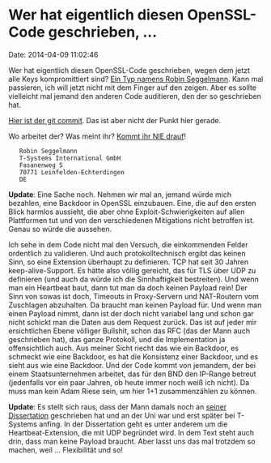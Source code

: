 Wer hat eigentlich diesen OpenSSL-Code geschrieben, \...
========================================================

Date: 2014-04-09 11:02:46

Wer hat eigentlich diesen OpenSSL-Code geschrieben, wegen dem jetzt alle
Keys kompromittiert sind? [Ein Typ namens Robin
Seggelmann](http://news.netcraft.com/archives/2014/04/08/half-a-million-widely-trusted-websites-vulnerable-to-heartbleed-bug.html).
Kann mal passieren, ich will jetzt nicht mit dem Finger auf den zeigen.
Aber es sollte vielleicht mal jemand den anderen Code auditieren, den
der so geschrieben hat.

[Hier ist der git
commit](http://git.openssl.org/gitweb/?p=openssl.git;a=commit;h=4817504d069b4c5082161b02a22116ad75f822b1).
Das ist aber nicht der Punkt hier gerade.

Wo arbeitet der? Was meint ihr? [Kommt ihr NIE
drauf](http://tools.ietf.org/html/draft-tuexen-tsvwg-sctp-prpolicies-01)!

       Robin Seggelmann
       T-Systems International GmbH
       Fasanenweg 5
       70771 Leinfelden-Echterdingen
       DE

**Update**: Eine Sache noch. Nehmen wir mal an, jemand würde mich
bezahlen, eine Backdoor in OpenSSL einzubauen. Eine, die auf den ersten
Blick harmlos aussieht, die aber ohne Exploit-Schwierigkeiten auf allen
Plattformen tut und von den verschiedenen Mitigations nicht betroffen
ist. Genau so würde die aussehen.

Ich sehe in dem Code nicht mal den Versuch, die einkommenden Felder
ordentlich zu validieren. Und auch protokolltechnisch ergibt das keinen
Sinn, so eine Extension überhaupt zu definieren. TCP hat seit 30 Jahren
keep-alive-Support. Es hätte also völlig gereicht, das für TLS über UDP
zu definieren (und auch da würde ich die Sinnhaftigkeit bestreiten). Und
wenn man ein Heartbeat baut, dann tut man da doch keinen Payload rein!
Der Sinn von sowas ist doch, Timeouts in Proxy-Servern und NAT-Routern
vom Zuschlagen abzuhalten. Da braucht man keinen Payload für. Und wenn
man einen Payload nimmt, dann ist der doch nicht variabel lang und schon
gar nicht schickt man die Daten aus dem Request zurück. Das ist auf
jeder mir ersichtlichen Ebene völliger Bullshit, schon das RFC (das der
Mann auch geschrieben hat), das ganze Protokoll, und die Implementation
ja offensichtlich auch. Aus meiner Sicht riecht das wie ein Backdoor, es
schmeckt wie eine Backdoor, es hat die Konsistenz einer Backdoor, und es
sieht aus wie eine Backdoor. Und der Code kommt von jemandem, der bei
einem Staatsunternehmen arbeitet, das für den BND den IP-Range betreut
(jedenfalls vor ein paar Jahren, ob heute immer noch weiß ich nicht). Da
muss man kein Adam Riese sein, um hier 1+1 zusammenzählen zu können.

**Update**: Es stellt sich raus, dass der Mann damals noch an [seiner
Dissertation](http://blog.fefe.de/duepublico.uni-duisburg-essen.de/servlets/DerivateServlet/Derivate-31696/dissertation.pdf)
geschrieben hat und an der Uni war und erst später bei T-Systems anfing.
In der Dissertation geht es unter anderem um die Heartbeat-Extension,
die mit UDP begründet wird. In dem Text steht auch drin, dass man keine
Payload braucht. Aber lasst uns das mal trotzdem so machen, weil \...
Flexibilität und so!
